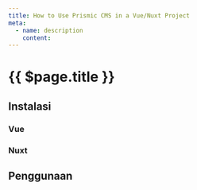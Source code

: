 ```yaml
---
title: How to Use Prismic CMS in a Vue/Nuxt Project
meta:
  - name: description
    content: 
---
```


# {{ $page.title }}

<start-tutorial demo="prismic" lang="id"/>

## Instalasi

### Vue

### Nuxt

## Penggunaan
